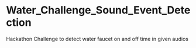 # Water_Challenge_Sound_Event_Detection
Hackathon Challenge to detect water faucet on and off time in given audios 
